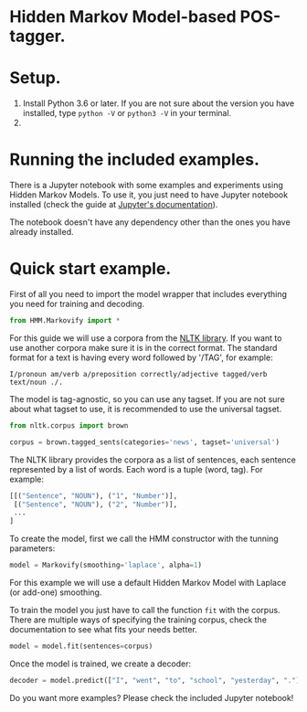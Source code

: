 # Hidden Markov Model-based POS-tagger.

# Setup.

1. Install Python 3.6 or later. If you are not sure about the version you have installed, type `python -V` or `python3 -V` in your terminal.
2.  

# Running the included examples.
There is a Jupyter notebook with some examples and experiments using Hidden Markov Models. To use it, you just need to have Jupyter notebook installed (check the guide at [Jupyter's documentation](https://jupyter.readthedocs.io/en/latest/install.html)).

The notebook doesn't have any dependency other than the ones you have already installed.

# Quick start example.

First of all you need to import the model wrapper that includes everything you need for training and decoding.

```python
from HMM.Markovify import *
```

For this guide we will use a corpora from the [NLTK library](https://github.com/nltk/nltk). If you want to use another corpora make sure it is in the correct format. The standard format for a text is having every word followed by '/TAG', for example:

```I/pronoun am/verb a/preposition correctly/adjective tagged/verb text/noun ./.```

The model is tag-agnostic, so you can use any tagset. If you are not sure about what tagset to use, it is recommended to use the universal tagset.

```python
from nltk.corpus import brown

corpus = brown.tagged_sents(categories='news', tagset='universal')
```

The NLTK library provides the corpora as a list of sentences, each sentence represented by a list of words. Each word is a tuple (word, tag). For example:

```python
[[("Sentence", "NOUN"), ("1", "Number")],
 [("Sentence", "NOUN"), ("2", "Number")],
 ...
]
```

To create the model, first we call the HMM constructor with the tunning parameters:

```python
model = Markovify(smoothing='laplace', alpha=1)
```

For this example we will use a default Hidden Markov Model with Laplace (or add-one) smoothing.

To train the model you just have to call the function `fit` with the corpus. There are multiple ways of specifying the training corpus, check the documentation to see what fits your needs better.

```python
model = model.fit(sentences=corpus)
```

Once the model is trained, we create a decoder:

```python
decoder = model.predict(["I", "went", "to", "school", "yesterday", "."])
```

Do you want more examples? Please check the included Jupyter notebook!
